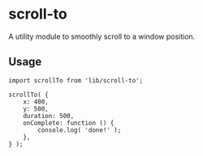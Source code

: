 # scroll-to

A utility module to smoothly scroll to a window position.

## Usage

```es6
import scrollTo from 'lib/scroll-to';

scrollTo( {
	x: 400,
	y: 500,
	duration: 500,
	onComplete: function () {
		console.log( 'done!' );
	},
} );
```
